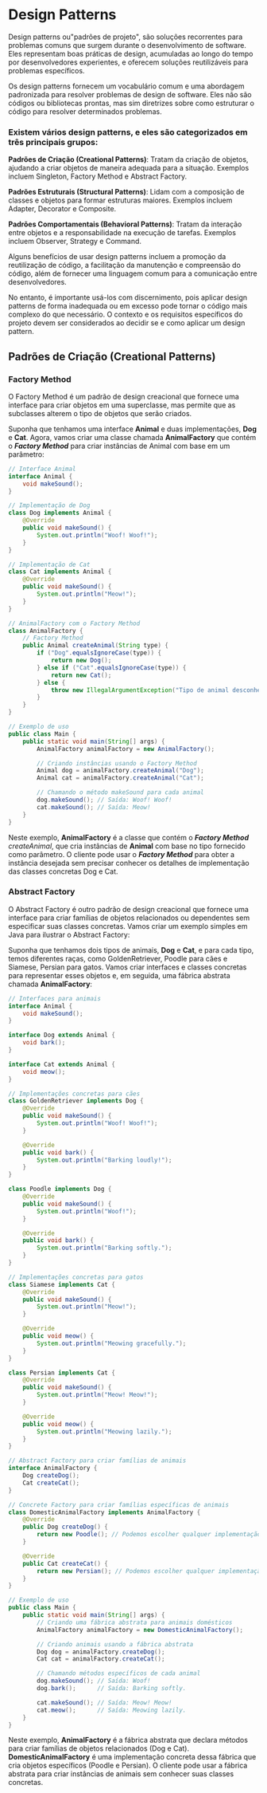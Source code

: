 # Design Patterns

Design patterns ou"padrões de projeto", são soluções recorrentes para problemas comuns que surgem durante o desenvolvimento de software. Eles representam boas práticas de design, acumuladas ao longo do tempo por desenvolvedores experientes, e oferecem soluções reutilizáveis para problemas específicos.

Os design patterns fornecem um vocabulário comum e uma abordagem padronizada para resolver problemas de design de software. Eles não são códigos ou bibliotecas prontas, mas sim diretrizes sobre como estruturar o código para resolver determinados problemas.

### Existem vários design patterns, e eles são categorizados em três principais grupos:

**Padrões de Criação (Creational Patterns)**: Tratam da criação de objetos, ajudando a criar objetos de maneira adequada para a situação. Exemplos incluem Singleton, Factory Method e Abstract Factory.

**Padrões Estruturais (Structural Patterns)**: Lidam com a composição de classes e objetos para formar estruturas maiores. Exemplos incluem Adapter, Decorator e Composite.

**Padrões Comportamentais (Behavioral Patterns)**: Tratam da interação entre objetos e a responsabilidade na execução de tarefas. Exemplos incluem Observer, Strategy e Command.

Alguns benefícios de usar design patterns incluem a promoção da reutilização de código, a facilitação da manutenção e compreensão do código, além de fornecer uma linguagem comum para a comunicação entre desenvolvedores.

No entanto, é importante usá-los com discernimento, pois aplicar design patterns de forma inadequada ou em excesso pode tornar o código mais complexo do que necessário. O contexto e os requisitos específicos do projeto devem ser considerados ao decidir se e como aplicar um design pattern.

## Padrões de Criação (Creational Patterns)

### Factory Method

O Factory Method é um padrão de design creacional que fornece uma interface para criar objetos em uma superclasse, mas permite que as subclasses alterem o tipo de objetos que serão criados. 

Suponha que tenhamos uma interface **Animal** e duas implementações, **Dog** e **Cat**. Agora, vamos criar uma classe chamada **AnimalFactory** que contém o **_Factory Method_** para criar instâncias de Animal com base em um parâmetro:

```java
// Interface Animal
interface Animal {
    void makeSound();
}

// Implementação de Dog
class Dog implements Animal {
    @Override
    public void makeSound() {
        System.out.println("Woof! Woof!");
    }
}

// Implementação de Cat
class Cat implements Animal {
    @Override
    public void makeSound() {
        System.out.println("Meow!");
    }
}

// AnimalFactory com o Factory Method
class AnimalFactory {
    // Factory Method
    public Animal createAnimal(String type) {
        if ("Dog".equalsIgnoreCase(type)) {
            return new Dog();
        } else if ("Cat".equalsIgnoreCase(type)) {
            return new Cat();
        } else {
            throw new IllegalArgumentException("Tipo de animal desconhecido: " + type);
        }
    }
}

// Exemplo de uso
public class Main {
    public static void main(String[] args) {
        AnimalFactory animalFactory = new AnimalFactory();

        // Criando instâncias usando o Factory Method
        Animal dog = animalFactory.createAnimal("Dog");
        Animal cat = animalFactory.createAnimal("Cat");

        // Chamando o método makeSound para cada animal
        dog.makeSound(); // Saída: Woof! Woof!
        cat.makeSound(); // Saída: Meow!
    }
}
```

Neste exemplo, **AnimalFactory** é a classe que contém o **_Factory Method_** _createAnimal_, que cria instâncias de **Animal** com base no tipo fornecido como parâmetro. O cliente pode usar o **_Factory Method_** para obter a instância desejada sem precisar conhecer os detalhes de implementação das classes concretas Dog e Cat.

### Abstract Factory

O Abstract Factory é outro padrão de design creacional que fornece uma interface para criar famílias de objetos relacionados ou dependentes sem especificar suas classes concretas. Vamos criar um exemplo simples em Java para ilustrar o Abstract Factory:

Suponha que tenhamos dois tipos de animais, **Dog** e **Cat**, e para cada tipo, temos diferentes raças, como GoldenRetriever, Poodle para cães e Siamese, Persian para gatos. Vamos criar interfaces e classes concretas para representar esses objetos e, em seguida, uma fábrica abstrata chamada **AnimalFactory**:

```java
// Interfaces para animais
interface Animal {
    void makeSound();
}

interface Dog extends Animal {
    void bark();
}

interface Cat extends Animal {
    void meow();
}

// Implementações concretas para cães
class GoldenRetriever implements Dog {
    @Override
    public void makeSound() {
        System.out.println("Woof! Woof!");
    }

    @Override
    public void bark() {
        System.out.println("Barking loudly!");
    }
}

class Poodle implements Dog {
    @Override
    public void makeSound() {
        System.out.println("Woof!");
    }

    @Override
    public void bark() {
        System.out.println("Barking softly.");
    }
}

// Implementações concretas para gatos
class Siamese implements Cat {
    @Override
    public void makeSound() {
        System.out.println("Meow!");
    }

    @Override
    public void meow() {
        System.out.println("Meowing gracefully.");
    }
}

class Persian implements Cat {
    @Override
    public void makeSound() {
        System.out.println("Meow! Meow!");
    }

    @Override
    public void meow() {
        System.out.println("Meowing lazily.");
    }
}

// Abstract Factory para criar famílias de animais
interface AnimalFactory {
    Dog createDog();
    Cat createCat();
}

// Concrete Factory para criar famílias específicas de animais
class DomesticAnimalFactory implements AnimalFactory {
    @Override
    public Dog createDog() {
        return new Poodle(); // Podemos escolher qualquer implementação de Dog
    }

    @Override
    public Cat createCat() {
        return new Persian(); // Podemos escolher qualquer implementação de Cat
    }
}

// Exemplo de uso
public class Main {
    public static void main(String[] args) {
        // Criando uma fábrica abstrata para animais domésticos
        AnimalFactory animalFactory = new DomesticAnimalFactory();

        // Criando animais usando a fábrica abstrata
        Dog dog = animalFactory.createDog();
        Cat cat = animalFactory.createCat();

        // Chamando métodos específicos de cada animal
        dog.makeSound(); // Saída: Woof!
        dog.bark();      // Saída: Barking softly.

        cat.makeSound(); // Saída: Meow! Meow!
        cat.meow();      // Saída: Meowing lazily.
    }
}
```
Neste exemplo, **AnimalFactory** é a fábrica abstrata que declara métodos para criar famílias de objetos relacionados (Dog e Cat). **DomesticAnimalFactory** é uma implementação concreta dessa fábrica que cria objetos específicos (Poodle e Persian). O cliente pode usar a fábrica abstrata para criar instâncias de animais sem conhecer suas classes concretas.


